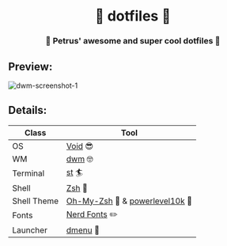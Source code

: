 <div align="center">
  <h1>🐧 dotfiles 🐧</h1>
  <h3>🍙 Petrus' awesome and super cool dotfiles 🍙</h3>
</div>

## Preview:
![dwm-screenshot-1](https://github.com/user-attachments/assets/d6b06151-431c-452b-aef2-f7322d42327f)

## Details:

| Class | Tool |
------|------
| OS                 |    [Void](https://voidlinux.org/) 😎  |
| WM                 |    [dwm](https://dwm.suckless.org/) 🤓  |
| Terminal           |    [st](https://st.suckless.org/) 🏄  |
| Shell              |    [Zsh](https://zsh.org/) 🐚  |
| Shell Theme        |    [Oh-My-Zsh](https://ohmyz.sh/) 🎇 & [powerlevel10k](https://github.com/romkatv/powerlevel10k) 🤤  |
| Fonts              |    [Nerd Fonts](https://www.nerdfonts.com/) ✏️  |
| Launcher           |    [dmenu](https://tools.suckless.org/dmenu/) 🚀  |
